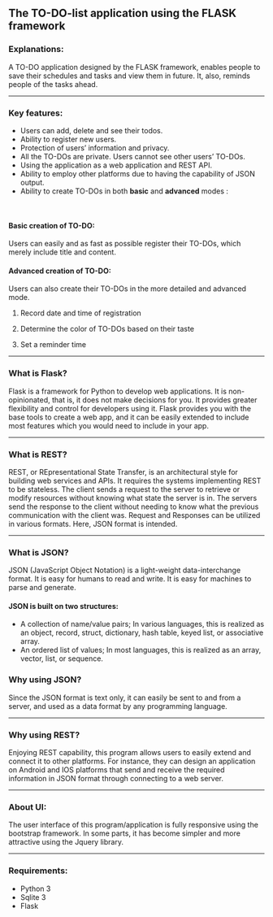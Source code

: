 ## The TO-DO-list application using the FLASK framework

### Explanations:

A TO-DO application designed by the FLASK framework, enables people to save their schedules and tasks and view them in future. It, also, reminds people of the tasks ahead.

- - - -

### Key features:

- Users can add, delete and see their todos.
- Ability to register new users.
- Protection of users’ information and privacy.
- All the TO-DOs are private. Users cannot see other users’ TO-DOs.
- Using the application as a web application and REST API.
- Ability to employ other platforms due to having the capability of JSON output.
- Ability to create TO-DOs in both **basic** and **advanced** modes :

<br>

#### Basic creation of TO-DO:
Users can easily and as fast as possible register their TO-DOs, which merely include title and content.


#### Advanced creation of TO-DO:
Users can also create their TO-DOs in the more detailed and advanced mode.

1. Record date and time of registration

2. Determine the color of TO-DOs based on their taste

3. Set a reminder time

- - - -

### What is Flask?
Flask is a framework for Python to develop web applications. It is non-opinionated, that is, it does not make decisions for you. It provides greater flexibility and control for developers using it. Flask provides you with the base tools to create a web app, and it can be easily extended to include most features which you would need to include in your app.

- - - -

### What is REST?
REST, or REpresentational State Transfer, is an architectural style for building web services and APIs. It requires the systems implementing REST to be stateless. The client sends a request to the server to retrieve or modify resources without knowing what state the server is in. The servers send the response to the client without needing to know what the previous communication with the client was.
Request and Responses can be utilized in various formats. Here, JSON format is intended.

- - - -
### What is JSON?
JSON (JavaScript Object Notation) is a light-weight data-interchange format. It is easy for humans to read and write. It is easy for machines to parse and generate.

#### JSON is built on two structures:
- A collection of name/value pairs; In various languages, this is realized as an object, record, struct, dictionary, hash table, keyed list, or associative array.
- An ordered list of values; In most languages, this is realized as an array, vector, list, or sequence.

### Why using JSON?
Since the JSON format is text only, it can easily be sent to and from a server, and used as a data format by any programming language.
- - - -
### Why using REST?
Enjoying REST capability, this program allows users to easily extend and connect it to other platforms. For instance, they can design an application on Android and IOS platforms that send and receive the required information in JSON format through connecting to a web server.
- - - -
### About UI:
The user interface of this program/application is fully responsive using the bootstrap framework. In some parts, it has become simpler and more attractive using the Jquery library.
- - - -
### Requirements:
+ Python 3
+ Sqlite 3
+ Flask
